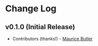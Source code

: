 # Change Log

## v0.1.0 (Initial Release)
- Contributors (thanks!)
        - [Maurice Butler](https://github.com/MauriceButler)
